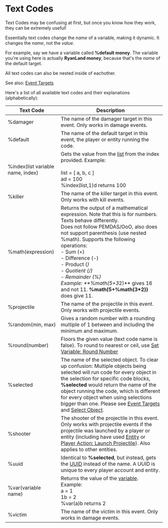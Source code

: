 # Text Codes

Text Codes may be confusing at first, but once you know how they work, they can be extremely useful!

Essentially text codes change the *name* of a variable, making it dynamic. It changes the *name*, not the *value*.

For example, say we have a variable called **%default money**. The variable you're using here is actually **RyanLand money**, because that's the *name* of the default target.

All text codes can also be nested inside of eachother.

See also: [Event Targets](Other/Code_Related/Event_Targets.md)

Here's a list of all available text codes and their explanations (alphabetically):

Text Code | Description
--- | ---
%damager | The name of the damager target in this event. Only works in damage events.
%default | The name of the default target in this event, the player or entity running the code.
%index(list variable name, index) | Gets the value from the [list](Variables/List.md) from the index provided. Example:<br /><br />list = [ a, b, c ]<br />ad = 100<br />%index(list,1)d returns 100
%killer | The name of the killer target in this event. Only works with kill events.
%math(expression) | Returns the output of a mathematical expression. Note that this is for numbers. Texts behave differently.<br />Does not follow PEMDAS/OoO, also does not support parenthesis (use nested %math). Supports the following operations:<br />- Sum (+)<br />- Difference (-)<br />- Product (*)<br />- Quotient (/)<br />- Remainder (%)<br />Example: **%math(5+3*2)** gives 16 and not 11. **%math(5+%math(3*2))** does give 11.
%projectile | The name of the projectile in this event. Only works with projectile events.
%random(min, max) | Gives a random number with a rounding multiple of 1 between and including the minimum and maximum.
%round(number) | Floors the given value (text code name is false). To round to nearest or ceil, use [Set Variable: Round Number](Code_Blocks/Set_Variable/Round_Number.md)
%selected | The name of the selected object. To clear up confusion: Multiple objects being selected will run code for every object in the selection for specific code blocks, **%selected** would return the name of the object running the code, which is different for every object when using selections bigger than one. Please see [Event Targets](Other/Code_Related/Event_Targets.md) and [Select Object](Code_Blocks/Select_Object.md).
%shooter | The shooter of the projectile in this event. Only works with projectile events if the projectile was launched by a player or entity (including have used [Entity](Code_Blocks/Entity_Action/Launch_Projectile.md) or [Player Action: Launch Projectile](Code_Blocks/Player_Action/Launch_Projectile.md)). Also applies to other entities.
%uuid | Identical to **%selected**, but instead, gets the [UUID](Other/Code_Related/UUID.md) instead of the name. A UUID is unique to every player account and entity.
%var(variable name) | Returns the value of the [variable](Variables.md). Example:<br />a = 1<br />1b = 2<br />%var(a)b returns 2
%victim | The name of the victim in this event. Only works in damage events.
